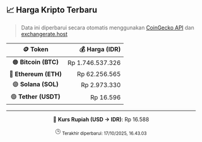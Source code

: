 

<!-- HARGA_KRIPTO -->
## 📈 Harga Kripto Terbaru

> Data ini diperbarui secara otomatis menggunakan [CoinGecko API](https://www.coingecko.com/) dan [exchangerate.host](https://exchangerate.host/)

<div align="center">

| 🪙 Token | 💰 Harga (IDR) |
|:------:|---------------:|
| 🟠 **Bitcoin (BTC)**   | Rp 1.746.537.326 |
| 🔵 **Ethereum (ETH)**  | Rp 62.256.565 |
| 🟣 **Solana (SOL)**    | Rp 2.973.330 |
| 🟢 **Tether (USDT)**   | Rp 16.596 |

---

💱 **Kurs Rupiah (USD → IDR)**: Rp 16.588

🕒 <sub>Terakhir diperbarui: 17/10/2025, 16.43.03</sub>

</div>
<!-- /HARGA_KRIPTO -->